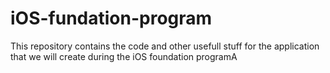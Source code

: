 # iOS-fundation-program
This repository contains the code and other usefull stuff for the application that we will create during the iOS foundation programA
